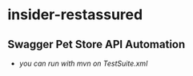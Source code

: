 # insider-restassured

## Swagger Pet Store API Automation
- _you can run with mvn on TestSuite.xml_
